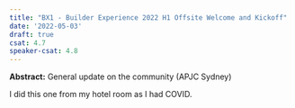 ```yaml
---
title: "BX1 - Builder Experience 2022 H1 Offsite Welcome and Kickoff"
date: '2022-05-03'
draft: true
csat: 4.7
speaker-csat: 4.8
---
```


**Abstract:** General update on the community (APJC Sydney)

I did this one from my hotel room as I had COVID. 